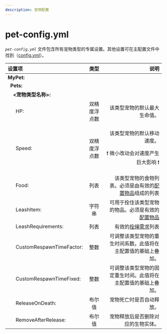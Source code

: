 ```yaml
---
description: 宠物配置
---
```


# pet-config.yml

_`pet-config.yml`_ 文件包含所有宠物类型的专属设置。其他设置可在主配置文件中找到（[config.yml](config.yml.md)）。

<table>
  <thead>
    <tr>
      <th style="text-align:left">设置项</th>
      <th style="text-align:center">类型</th>
      <th style="text-align:right">说明</th>
    </tr>
  </thead>
  <tbody>
    <tr>
      <td style="text-align:left"><b>MyPet:</b>
      </td>
      <td style="text-align:center"></td>
      <td style="text-align:right"></td>
    </tr>
    <tr>
      <td style="text-align:left">&#xA0;&#xA0;<b>Pets:</b>
      </td>
      <td style="text-align:center"></td>
      <td style="text-align:right"></td>
    </tr>
    <tr>
      <td style="text-align:left">&#xA0;&#xA0;&#xA0;&#xA0;<b>&lt;宠物类型名称&gt;:</b>
      </td>
      <td style="text-align:center"></td>
      <td style="text-align:right"></td>
    </tr>
    <tr>
      <td style="text-align:left">&#xA0;&#xA0;&#xA0;&#xA0;&#xA0;&#xA0;HP:</td>
      <td style="text-align:center">双精度浮点数</td>
      <td style="text-align:right">该类型宠物的默认最大生命值。</td>
    </tr>
    <tr>
      <td style="text-align:left">&#xA0;&#xA0;&#xA0;&#xA0;&#xA0;&#xA0;Speed:</td>
      <td style="text-align:center">双精度浮点数</td>
      <td style="text-align:right">
        <p>该类型宠物的默认移动速度。</p>
        <p>&#x2757; 微小改动会对速度产生巨大影响 &#x2757;</p>
      </td>
    </tr>
    <tr>
      <td style="text-align:left">&#xA0;&#xA0;&#xA0;&#xA0;&#xA0;&#xA0;Food:</td>
      <td style="text-align:center">列表</td>
      <td style="text-align:right">该类型宠物的食物列表。必须是由有效的<a href="configitems.md">配置物品</a>组成的列表</td>
    </tr>
    <tr>
      <td style="text-align:left">&#xA0;&#xA0;&#xA0;&#xA0;&#xA0;&#xA0;LeashItem:</td>
      <td style="text-align:center">字符串</td>
      <td style="text-align:right">可用于拴住该类型宠物的物品。必须是有效的<a href="configitems.md">配置物品</a></td>
    </tr>
    <tr>
      <td style="text-align:left">&#xA0;&#xA0;&#xA0;&#xA0;&#xA0;&#xA0;LeashRequirements:</td>
      <td style="text-align:center">列表</td>
      <td style="text-align:right">有效的<a href="../../systems/leashflag.md">拴绳需求</a>列表</td>
    </tr>
    <tr>
      <td style="text-align:left">&#xA0;&#xA0;&#xA0;&#xA0;&#xA0;&#xA0;CustomRespawnTimeFactor:</td>
      <td style="text-align:center">整数</td>
      <td style="text-align:right">可调整该类型宠物的重生时间系数。此值将在主配置值的基础上叠加。</td>
    </tr>
    <tr>
      <td style="text-align:left">&#xA0;&#xA0;&#xA0;&#xA0;&#xA0;&#xA0;CustomRespawnTimeFixed:</td>
      <td style="text-align:center">整数</td>
      <td style="text-align:right">可调整该类型宠物的固定重生时间。此值将在主配置值的基础上叠加。</td>
    </tr>
    <tr>
      <td style="text-align:left">&#xA0;&#xA0;&#xA0;&#xA0;&#xA0;&#xA0;ReleaseOnDeath:</td>
      <td style="text-align:center">布尔值</td>
      <td style="text-align:right">宠物死亡时是否自动释放。</td>
    </tr>
    <tr>
      <td style="text-align:left">&#xA0;&#xA0;&#xA0;&#xA0;&#xA0;&#xA0;RemoveAfterRelease:</td>
      <td style="text-align:center">布尔值</td>
      <td style="text-align:right">宠物释放后是否删除对应的生物实体。</td>
    </tr>
  </tbody>
</table>